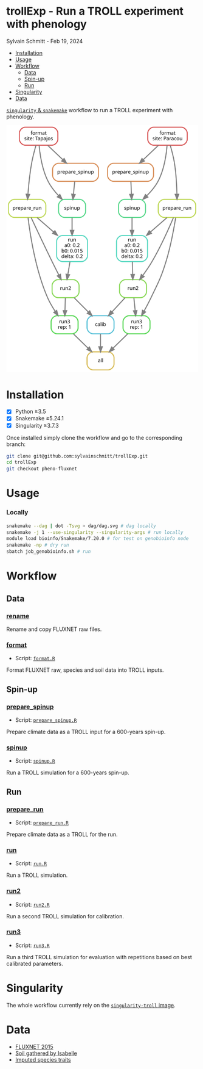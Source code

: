 # trollExp - Run a TROLL experiment with phenology
Sylvain Schmitt -
Feb 19, 2024

- [Installation](#installation)
- [Usage](#usage)
- [Workflow](#workflow)
  - [Data](#data)
  - [Spin-up](#spin-up)
  - [Run](#run)
- [Singularity](#singularity)
- [Data](#data-1)

[`singularity` &
`snakemake`](https://github.com/sylvainschmitt/snakemake_singularity)
workflow to run a TROLL experiment with phenology.

![Workflow.](dag/dag.svg)

# Installation

- [x] Python ≥3.5
- [x] Snakemake ≥5.24.1
- [x] Singularity ≥3.7.3

Once installed simply clone the workflow and go to the corresponding
branch:

``` bash
git clone git@github.com:sylvainschmitt/trollExp.git
cd trollExp
git checkout pheno-fluxnet
```

# Usage

### Locally

``` bash
snakemake --dag | dot -Tsvg > dag/dag.svg # dag locally
snakemake -j 1 --use-singularity --singularity-args # run locally
module load bioinfo/Snakemake/7.20.0 # for test on genobioinfo node
snakemake -np # dry run
sbatch job_genobioinfo.sh # run
```

# Workflow

## Data

### [rename](https://github.com/sylvainschmitt/trollExp/blob/pheno-fluxnet/rules/rename.py)

Rename and copy FLUXNET raw files.

### [format](https://github.com/sylvainschmitt/trollExp/blob/pheno-fluxnet/rules/format.py)

- Script:
  [`format.R`](https://github.com/sylvainschmitt/trollExp/blob/pheno-fluxnet/scripts/format.R)

Format FLUXNET raw, species and soil data into TROLL inputs.

## Spin-up

### [prepare_spinup](https://github.com/sylvainschmitt/trollExp/blob/pheno-fluxnet/rules/prepare_spinup.py)

- Script:
  [`prepare_spinup.R`](https://github.com/sylvainschmitt/trollExp/blob/pheno-fluxnet/scripts/prepare_spinup.R)

Prepare climate data as a TROLL input for a 600-years spin-up.

### [spinup](https://github.com/sylvainschmitt/trollExp/blob/pheno-fluxnet/rules/spinup.py)

- Script:
  [`spinup.R`](https://github.com/sylvainschmitt/trollExp/blob/pheno-fluxnet/scripts/spinup.R)

Run a TROLL simulation for a 600-years spin-up.

## Run

### [prepare_run](https://github.com/sylvainschmitt/trollExp/blob/pheno-fluxnet/rules/prepare_run.py)

- Script:
  [`prepare_run.R`](https://github.com/sylvainschmitt/trollExp/blob/pheno-fluxnet/scripts/prepare_run.R)

Prepare climate data as a TROLL for the run.

### [run](https://github.com/sylvainschmitt/trollExp/blob/pheno-fluxnet/rules/run.py)

- Script:
  [`run.R`](https://github.com/sylvainschmitt/trollExp/blob/pheno-fluxnet/scripts/run.R)

Run a TROLL simulation.

### [run2](https://github.com/sylvainschmitt/trollExp/blob/pheno-fluxnet/rules/run2.py)

- Script:
  [`run2.R`](https://github.com/sylvainschmitt/trollExp/blob/pheno-fluxnet/scripts/run2.R)

Run a second TROLL simulation for calibration.

### [run3](https://github.com/sylvainschmitt/trollExp/blob/pheno-fluxnet/rules/run3.py)

- Script:
  [`run3.R`](https://github.com/sylvainschmitt/trollExp/blob/pheno-fluxnet/scripts/run3.R)

Run a third TROLL simulation for evaluation with repetitions based on
best calibrated parameters.

# Singularity

The whole workflow currently rely on the [`singularity-troll`
image](https://github.com/sylvainschmitt/singularity-troll).

# Data

- [FLUXNET 2015](https://fluxnet.org/data/fluxnet2015-dataset/)
- [Soil gathered by
  Isabelle](https://main--altpages.netlify.app/pheno#soils)
- [Imputed species traits](https://main--altpages.netlify.app/biod-imp)
